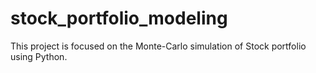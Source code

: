 # stock_portfolio_modeling
This project is focused on the Monte-Carlo simulation of Stock portfolio using Python.
